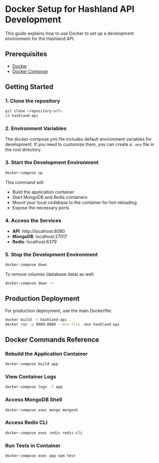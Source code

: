 # Docker Setup for Hashland API Development

This guide explains how to use Docker to set up a development environment for the Hashland API.

## Prerequisites

- [Docker](https://docs.docker.com/get-docker/)
- [Docker Compose](https://docs.docker.com/compose/install/)

## Getting Started

### 1. Clone the repository

```bash
git clone <repository-url>
cd hashland-api
```

### 2. Environment Variables

The docker-compose.yml file includes default environment variables for development. If you need to customize them, you can create a `.env` file in the root directory.

### 3. Start the Development Environment

```bash
docker-compose up
```

This command will:
- Build the application container
- Start MongoDB and Redis containers
- Mount your local codebase to the container for hot-reloading
- Expose the necessary ports

### 4. Access the Services

- **API**: http://localhost:8080
- **MongoDB**: localhost:27017
- **Redis**: localhost:6379

### 5. Stop the Development Environment

```bash
docker-compose down
```

To remove volumes (database data) as well:

```bash
docker-compose down -v
```

## Production Deployment

For production deployment, use the main Dockerfile:

```bash
docker build -t hashland-api .
docker run -p 8080:8080 --env-file .env hashland-api
```

## Docker Commands Reference

### Rebuild the Application Container

```bash
docker-compose build app
```

### View Container Logs

```bash
docker-compose logs -f app
```

### Access MongoDB Shell

```bash
docker-compose exec mongo mongosh
```

### Access Redis CLI

```bash
docker-compose exec redis redis-cli
```

### Run Tests in Container

```bash
docker-compose exec app npm test
``` 